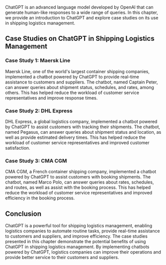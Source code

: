 
ChatGPT is an advanced language model developed by OpenAI that can generate human-like responses to a wide range of queries. In this chapter, we provide an introduction to ChatGPT and explore case studies on its use in shipping logistics management.

Case Studies on ChatGPT in Shipping Logistics Management
--------------------------------------------------------

### Case Study 1: Maersk Line

Maersk Line, one of the world's largest container shipping companies, implemented a chatbot powered by ChatGPT to provide real-time assistance to customers and suppliers. The chatbot, named Captain Peter, can answer queries about shipment status, schedules, and rates, among others. This has helped reduce the workload of customer service representatives and improve response times.

### Case Study 2: DHL Express

DHL Express, a global logistics company, implemented a chatbot powered by ChatGPT to assist customers with tracking their shipments. The chatbot, named Pegasus, can answer queries about shipment status and location, as well as provide estimated delivery times. This has helped reduce the workload of customer service representatives and improved customer satisfaction.

### Case Study 3: CMA CGM

CMA CGM, a French container shipping company, implemented a chatbot powered by ChatGPT to assist customers with booking shipments. The chatbot, named Marco Polo, can answer queries about rates, schedules, and routes, as well as assist with the booking process. This has helped reduce the workload of customer service representatives and improved efficiency in the booking process.

Conclusion
----------

ChatGPT is a powerful tool for shipping logistics management, enabling logistics companies to automate routine tasks, provide real-time assistance to customers and suppliers, and improve efficiency. The case studies presented in this chapter demonstrate the potential benefits of using ChatGPT in shipping logistics management. By implementing chatbots powered by ChatGPT, logistics companies can improve their operations and provide better service to their customers and suppliers.
